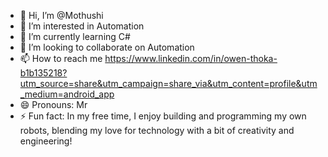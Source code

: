- 👋 Hi, I’m @Mothushi
- 👀 I’m interested in Automation
- 🌱 I’m currently learning C#
- 💞️ I’m looking to collaborate on Automation
- 📫 How to reach me https://www.linkedin.com/in/owen-thoka-b1b135218?utm_source=share&utm_campaign=share_via&utm_content=profile&utm_medium=android_app
- 😄 Pronouns: Mr
- ⚡ Fun fact: In my free time, I enjoy building and programming my own robots, blending my love for technology with a bit of creativity and engineering!

<!---
Mothushi/Mothushi is a ✨ special ✨ repository because its `README.md` (this file) appears on your GitHub profile.
You can click the Preview link to take a look at your changes.
--->
